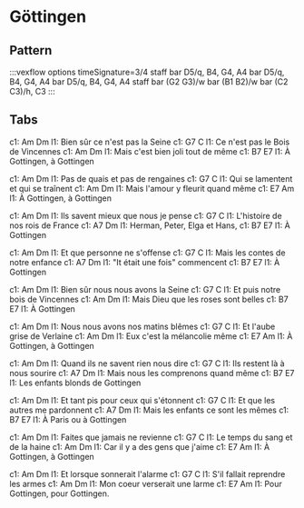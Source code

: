 ---
---

# Göttingen

## Pattern
:::vexflow
options  timeSignature=3/4
staff
  bar
      D5/q, B4, G4, A4
  bar
      D5/q, B4, G4, A4
  bar
     D5/q, B4, G4, A4
staff
  bar
      (G2 G3)/w
  bar
      (B1 B2)/w
  bar
      (C2 C3)/h, C3
:::


## Tabs

c1:      Am                   Dm
l1:  Bien sûr ce n'est pas la Seine 
c1:     G7                     C
l1:  Ce n'est pas le Bois de Vincennes 
c1:             Am                Dm
l1:  Mais c'est bien joli tout de même 
c1:          B7         E7
l1:  À Gottingen, à Gottingen 
 
 
c1:      Am                   Dm
l1:  Pas de quais et pas de rengaines 
c1:      G7                     C
l1:  Qui se lamentent et qui se traînent 
c1:          Am                  Dm
l1:  Mais l'amour y fleurit quand même 
c1:          E7           Am
l1:  À Gottingen, à Gottingen
 
 
c1:     Am                        Dm
l1:  Ils savent mieux que nous je pense 
c1:       G7                    C
l1:  L'histoire de nos rois de France 
c1:     A7                  Dm
l1:  Herman, Peter, Elga et Hans, 
c1:  B7      E7
l1:  À Gottingen 
 
 
c1:      Am                 Dm
l1:  Et que personne ne s'offense 
c1:       G7                      C
l1:  Mais les contes de notre enfance 
c1:      A7                 Dm
l1:  "It était une fois" commencent 
c1:  B7      E7
l1:  À Gottingen 
 
 
c1:       Am                      Dm
l1:  Bien sûr nous nous avons la Seine 
c1:     G7                    C
l1:  Et puis notre bois de Vincennes 
c1:       Am                      Dm
l1:  Mais Dieu que les roses sont belles 
c1:  B7      E7
l1:  À Gottingen 
 
 
c1:       Am                     Dm
l1:  Nous nous avons nos matins blêmes 
c1:     G7                  C
l1:  Et l'aube grise de Verlaine 
c1:      Am                  Dm
l1:  Eux c'est la mélancolie même 
c1:          E7           Am
l1:  À Gottingen, à Gottingen
 
 
c1:        Am                      Dm
l1:  Quand ils ne savent rien nous dire 
c1:       G7                   C
l1:  Ils restent là à nous sourire 
c1:      A7                          Dm
l1:  Mais nous les comprenons quand même 
c1:        B7                   E7
l1:  Les enfants blonds de Gottingen 
 
 
c1:      Am                        Dm
l1:  Et tant pis pour ceux qui s'étonnent 
c1:     G7                    C
l1:  Et que les autres me pardonnent 
c1:        A7                      Dm
l1:  Mais les enfants ce sont les mêmes 
c1:       B7           E7
l1:  À Paris ou à Gottingen 
 
 
c1:      Am                   Dm
l1:  Faites que jamais ne revienne 
c1:     G7                       C
l1:  Le temps du sang et de la haine 
c1:      Am                    Dm
l1:  Car il y a des gens que j'aime 
c1:          E7           Am
l1:  À Gottingen, à Gottingen
 
 
c1:     Am                   Dm
l1:  Et lorsque sonnerait l'alarme 
c1:       G7                    C
l1:  S'il fallait reprendre les armes 
c1:       Am                  Dm
l1:  Mon coeur verserait une larme 
c1:             E7             Am
l1:  Pour Gottingen, pour Gottingen.